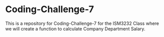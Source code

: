 # Coding-Challenge-7
This is a repository for Coding-Challenge-7 for the ISM3232 Class where we will create a function to calculate Company Department Salary.
